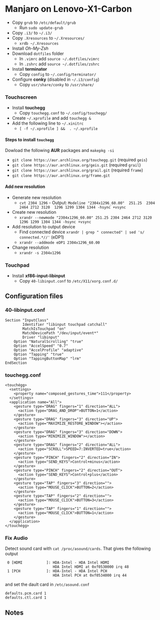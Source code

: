 # Manjaro on Lenovo-X1-Carbon

- Copy `grub` to `/etc/default/grub`
	- Run `sudo update-grub`
- Copy `.i3/` to `~/.i3/`
- Copy `.Xresources` to `~/.Xresources/`
    - `xrdb ~/.Xresources`
- Install *Oh-My-Zsh*
- Download `dotfiles` folder
	- In `.vimrc` add `source ~/.dotfiles/vimrc`
	- In `.zshrc` add `source ~/.dotfiles/zshrc`
- Install **terminator**
	- Copy `config` to `~/.config/terminator/`
- Configure **conky** (disabled in `~/.i3/config`)
	- Copy `usr/share/conky` to `/usr/share/`


### Touchscreen

- Install **touchegg**
	- Copy `touchegg.conf` to `~/.config/touchegg/`
- Create `~/.xprofile` and add `touchegg &`
- Add the following line to `~/.xinitrc`
	- `[ -f ~/.xprofile ] &&  . ~/.xprofile`

#### Steps to install `touchegg`

Dowload the following **AUR** packages and `makepkg -si`

- `git clone https://aur.archlinux.org/touchegg.git` (required `geis`)
- `git clone https://aur.archlinux.org/geis.git` (required `grail`)
- `git clone https://aur.archlinux.org/grail.git` (required `frame`)
- `git clone https://aur.archlinux.org/frame.git`

#### Add new resolution

- Generate new resolution
	- `cvt 2304 1296` - Output: `Modeline "2304x1296_60.00"  251.25  2304 2464 2712 3120  1296 1299 1304 1344 -hsync +vsync`
- Create new resolution
	- `xrandr --newmode "2304x1296_60.00" 251.25 2304 2464 2712 3120 1296 1299 1304 1344 -hsync +vsync`
- Add resolution to output device
	- Find connected device `xrandr | grep " connected" | sed 's/ connected.*//'` (eDP1)
	- `xrandr --addmode eDP1 2304x1296_60.00`
- Change resolution
	- `xrandr -s 2304x1296`



### Touchpad

- Install **xf86-input-libinput**
	- Copy `40-libinput.conf` to `/etc/X11/xorg.conf.d/`

## Configuration files
### 40-libinput.conf

```
Section "InputClass"
        Identifier "libinput touchpad catchall"
        MatchIsTouchpad "on"
        MatchDevicePath "/dev/input/event*"
        Driver "libinput"
	Option "NaturalScrolling" "true"
	Option "AccelSpeed" "0.7"
	Option "AccelProfile" "adaptive"
	Option "Tapping" "true"
	Option "TappingButtonMap" "lrm"
EndSection
```

### touchegg.conf

```
<touchégg>
  <settings>
    <property name="composed_gestures_time">111</property>
  </settings>
  <application name="All">
    <gesture type="DRAG" fingers="1" direction="ALL">
      <action type="DRAG_AND_DROP">BUTTON=1</action>
    </gesture>
    <gesture type="DRAG" fingers="3" direction="UP">
      <action type="MAXIMIZE_RESTORE_WINDOW"></action>
    </gesture>
    <gesture type="DRAG" fingers="3" direction="DOWN">
      <action type="MINIMIZE_WINDOW"></action>
    </gesture>
    <gesture type="DRAG" fingers="2" direction="ALL">
      <action type="SCROLL">SPEED=7:INVERTED=true</action>
    </gesture>
    <gesture type="PINCH" fingers="2" direction="IN">
      <action type="SEND_KEYS">Control+minus</action>
    </gesture>
    <gesture type="PINCH" fingers="2" direction="OUT">
      <action type="SEND_KEYS">Control+plus</action>
    </gesture>
    <gesture type="TAP" fingers="3" direction="">
      <action type="MOUSE_CLICK">BUTTON=2</action>
    </gesture>
    <gesture type="TAP" fingers="2" direction="">
      <action type="MOUSE_CLICK">BUTTON=3</action>
    </gesture>
    <gesture type="TAP" fingers="1" direction="">
      <action type="MOUSE_CLICK">BUTTON=1</action>
    </gesture>
  </application>
</touchégg>
```

### Fix Audio

Detect sound card with `cat /proc/asound/cards`. That gives the following output

```
 0 [HDMI           ]: HDA-Intel - HDA Intel HDMI
                      HDA Intel HDMI at 0xf0530000 irq 48
 1 [PCH            ]: HDA-Intel - HDA Intel PCH
                      HDA Intel PCH at 0xf0534000 irq 44
```

and set the dault card in `/etc/asound.conf`

```
defaults.pcm.card 1
defaults.ctl.card 1
```

## Notes


